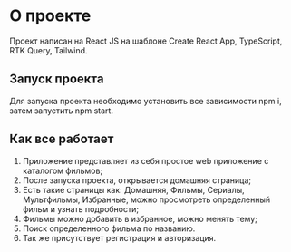 # О проекте

Проект написан на React JS на шаблоне Create React App, TypeScript, RTK Query, Tailwind.

## Запуск проекта

Для запуска проекта необходимо установить все зависимости npm i, затем запустить npm start.

## Как все работает

1. Приложение представляет из себя простое web приложение с каталогом фильмов;
2. После запуска проекта, открывается домашняя страница;  
3. Есть такие страницы как: Домашняя, Фильмы, Сериалы, Мультфильмы, Избранные, можно просмотреть определенный фильм и узнать подробности;
4. Фильмы можно добавить в избранное, можно менять тему;
5. Поиск определенного фильма по названию.
6. Так же присутствует регистрация и авторизация.
